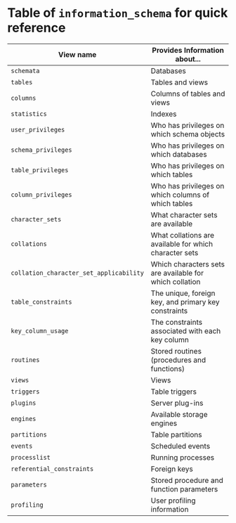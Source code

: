# Table of `information_schema` for quick reference

| View name                               | Provides Information about...                           |
| --------------------------------------- | ------------------------------------------------------- |
| `schemata`                              | Databases                                               |
| `tables`                                | Tables and views                                        |
| `columns`                               | Columns of tables and views                             |
| `statistics`                            | Indexes                                                 |
| `user_privileges`                       | Who has privileges on which schema objects              |
| `schema_privileges`                     | Who has privileges on which databases                   |
| `table_privileges`                      | Who has privileges on which tables                      |
| `column_privileges`                     | Who has privileges on which columns of which tables     |
| `character_sets`                        | What character sets are available                       |
| `collations`                            | What collations are available for which character sets  |
| `collation_character_set_applicability` | Which characters sets are available for which collation |
| `table_constraints`                     | The unique, foreign key, and primary key constraints    |
| `key_column_usage`                      | The constraints associated with each key column         |
| `routines`                              | Stored routines (procedures and functions)              |
| `views`                                 | Views                                                   |
| `triggers`                              | Table triggers                                          |
| `plugins`                               | Server plug-ins                                         |
| `engines`                               | Available storage engines                               |
| `partitions`                            | Table partitions                                        |
| `events`                                | Scheduled events                                        |
| `processlist`                           | Running processes                                       |
| `referential_constraints`               | Foreign keys                                            |
| `parameters`                            | Stored procedure and function parameters                |
| `profiling`                             | User profiling information                              |

